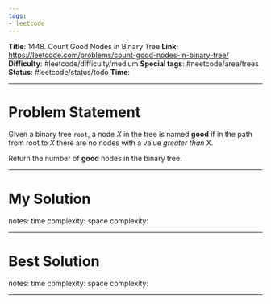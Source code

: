 ```yaml
---
tags:
- leetcode
---
```

**Title**: 1448. Count Good Nodes in Binary Tree
**Link**: https://leetcode.com/problems/count-good-nodes-in-binary-tree/
**Difficulty**: #leetcode/difficulty/medium 
**Special tags**: #neetcode/area/trees 
**Status**: #leetcode/status/todo 
**Time**: 

---
# Problem Statement
Given a binary tree `root`, a node _X_ in the tree is named **good** if in the path from root to _X_ there are no nodes with a value _greater than_ X.

Return the number of **good** nodes in the binary tree.

---
# My Solution

notes: 
time complexity: 
space complexity: 

---
# Best Solution

notes: 
time complexity: 
space complexity: 

---

